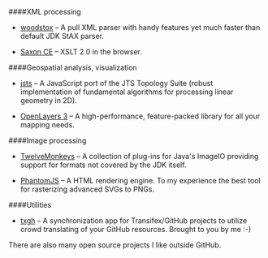 ####XML processing

- [woodstox](https://github.com/FasterXML/woodstox) 
– A pull XML parser with handy features yet much faster than default JDK StAX parser.

- [Saxon CE](https://github.com/Saxonica/Saxon-CE)
– XSLT 2.0 in the browser.

####Geospatial analysis, visualization
- [jsts](https://github.com/bjornharrtell/jsts)
– A JavaScript port of the JTS Topology Suite (robust implementation of fundamental algorithms for processing linear geometry in 2D).

- [OpenLayers 3](https://github.com/openlayers/ol3)
– A high-performance, feature-packed library for all your mapping needs.

####Image processing
- [TwelveMonkeys](https://github.com/haraldk/TwelveMonkeys)
– A collection of plug-ins for Java's ImageIO providing support for formats not covered by the JDK itself.

- [PhantomJS](https://github.com/ariya/phantomjs)
– A HTML rendering engine. To my experience the best tool for rasterizing advanced SVGs to PNGs.

####Utilities
- [txgh](https://github.com/drifted-in/txgh)
– A synchronization app for Transifex/GitHub projects to utilize crowd translating of your GitHub resources. Brought to you by me :-)

There are also many open source projects I like outside GitHub.
